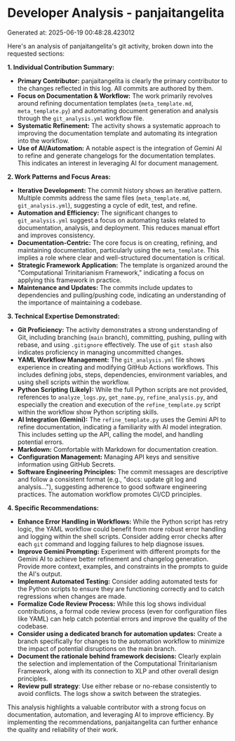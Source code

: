 # Developer Analysis - panjaitangelita
Generated at: 2025-06-19 00:48:28.423012

Here's an analysis of panjaitangelita's git activity, broken down into the requested sections:

**1. Individual Contribution Summary:**

*   **Primary Contributor:** panjaitangelita is clearly the primary contributor to the changes reflected in this log. All commits are authored by them.
*   **Focus on Documentation & Workflow:** The work primarily revolves around refining documentation templates (`meta_template.md`, `meta_template.py`) and automating document generation and analysis through the `git_analysis.yml` workflow file.
*   **Systematic Refinement:** The activity shows a systematic approach to improving the documentation template and automating its integration into the workflow.
*   **Use of AI/Automation:** A notable aspect is the integration of Gemini AI to refine and generate changelogs for the documentation templates. This indicates an interest in leveraging AI for document management.

**2. Work Patterns and Focus Areas:**

*   **Iterative Development:** The commit history shows an iterative pattern. Multiple commits address the same files (`meta_template.md`, `git_analysis.yml`), suggesting a cycle of edit, test, and refine.
*   **Automation and Efficiency:** The significant changes to `git_analysis.yml` suggest a focus on automating tasks related to documentation, analysis, and deployment.  This reduces manual effort and improves consistency.
*   **Documentation-Centric:**  The core focus is on creating, refining, and maintaining documentation, particularly using the `meta_template`. This implies a role where clear and well-structured documentation is critical.
*   **Strategic Framework Application:** The template is organized around the "Computational Trinitarianism Framework," indicating a focus on applying this framework in practice.
*   **Maintenance and Updates:**  The commits include updates to dependencies and pulling/pushing code, indicating an understanding of the importance of maintaining a codebase.

**3. Technical Expertise Demonstrated:**

*   **Git Proficiency:**  The activity demonstrates a strong understanding of Git, including branching (`main` branch), committing, pushing, pulling with rebase, and using `.gitignore` effectively.  The use of `git stash` also indicates proficiency in managing uncommitted changes.
*   **YAML Workflow Management:** The `git_analysis.yml` file shows experience in creating and modifying GitHub Actions workflows. This includes defining jobs, steps, dependencies, environment variables, and using shell scripts within the workflow.
*   **Python Scripting (Likely):**  While the full Python scripts are not provided, references to `analyze_logs.py`, `get_name.py`, `refine_analysis.py`, and especially the creation and execution of the `refine_template.py` script within the workflow show Python scripting skills.
*   **AI Integration (Gemini):** The `refine_template.py` uses the Gemini API to refine documentation, indicating a familiarity with AI model integration. This includes setting up the API, calling the model, and handling potential errors.
*   **Markdown:** Comfortable with Markdown for documentation creation.
*   **Configuration Management:** Managing API keys and sensitive information using GitHub Secrets.
*   **Software Engineering Principles:** The commit messages are descriptive and follow a consistent format (e.g., "docs: update git log and analysis..."), suggesting adherence to good software engineering practices. The automation workflow promotes CI/CD principles.

**4. Specific Recommendations:**

*   **Enhance Error Handling in Workflows:**  While the Python script has retry logic, the YAML workflow could benefit from more robust error handling and logging within the shell scripts. Consider adding error checks after each `git` command and logging failures to help diagnose issues.
*   **Improve Gemini Prompting:**  Experiment with different prompts for the Gemini AI to achieve better refinement and changelog generation. Provide more context, examples, and constraints in the prompts to guide the AI's output.
*   **Implement Automated Testing:**  Consider adding automated tests for the Python scripts to ensure they are functioning correctly and to catch regressions when changes are made.
*   **Formalize Code Review Process:**  While this log shows individual contributions, a formal code review process (even for configuration files like YAML) can help catch potential errors and improve the quality of the codebase.
*   **Consider using a dedicated branch for automation updates:** Create a branch specifically for changes to the automation workflow to minimize the impact of potential disruptions on the main branch.
*   **Document the rationale behind framework decisions:**  Clearly explain the selection and implementation of the Computational Trinitarianism Framework, along with its connection to XLP and other overall design principles.
*  **Review pull strategy**: Use either rebase or no-rebase consistently to avoid conflicts. The logs show a switch between the strategies.

This analysis highlights a valuable contributor with a strong focus on documentation, automation, and leveraging AI to improve efficiency. By implementing the recommendations, panjaitangelita can further enhance the quality and reliability of their work.
